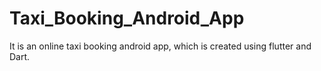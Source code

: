 # Taxi_Booking_Android_App
It is an online taxi booking android app, which is created using flutter and Dart.
